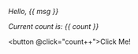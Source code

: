 _Hello, {{ msg }}_

<RedDiv>

_Current count is: {{ count }}_

</RedDiv>

<button @click="count++">Click Me!</button>

<script setup>
import { h, ref } from 'vue'

const RedDiv = (_, ctx) => h(
  'div',
  {
    class: 'red-div',
  },
  ctx.slots.default()
)
const msg = 'Vue in Markdown'
const count = ref(0)
</script>

<style>
.red-div {
  color: red;
}
</style>
